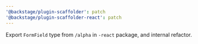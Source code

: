 ```yaml
---
'@backstage/plugin-scaffolder': patch
'@backstage/plugin-scaffolder-react': patch
---
```


Export `FormField` type from `/alpha` in `-react` package, and internal refactor.
